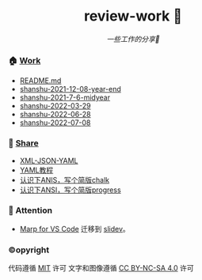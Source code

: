 
 <h1 align="center">review-work 👋</h1>
 <p align="center">
 	<p align="center">
 		<em>一些工作的分享🤔</em>
 	</p>
 </p>
 
 ### 🏠 [Work](https://github.com/condorheroblog/review-work) 
 
 - [README.md](./packages/company/README.md)
 - [shanshu-2021-12-08-year-end](./packages/company/shanshu-2021-12-08-year-end/PPT.md)
 - [shanshu-2021-7-6-midyear](./packages/company/shanshu-2021-7-6-midyear/PPT.md)
 - [shanshu-2022-03-29](./packages/company/shanshu-2022-03-29/slides.md)
 - [shanshu-2022-06-28](./packages/company/shanshu-2022-06-28/slides.md)
 - [shanshu-2022-07-08](./packages/company/shanshu-2022-07-08/slides.md)
 
 ### 🧐 [Share](./share) 
 
 - [XML-JSON-YAML](./packages/share/XML-JSON-YAML.md)
 - [YAML教程](./packages/share/YAML教程.md)
 - [认识下ANIS，写个简版chalk](./packages/share/认识下ANIS，写个简版chalk.md)
 - [认识下ANSI，写个简版progress](./packages/share/认识下ANSI，写个简版progress.md)
 
 <!-- ### 🛠 Tech Stack 
 
 - [slidev](sli.dev) --> 
 
 ### 📝 Attention 
 
 - [Marp for VS Code](https://github.com/marp-team/marp-vscode) 迁移到 [slidev](sli.dev)。 
 ### ©opyright 
 
 代码遵循 [MIT](./LICENSE) 许可 
 文字和图像遵循 [CC BY-NC-SA 4.0](https://creativecommons.org/licenses/by-nc-sa/4.0/) 许可 
 

